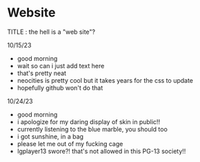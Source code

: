 # Website
TITLE : the hell is a "web site"?

10/15/23
- good morning
- wait so can i just add text here
- that's pretty neat
- neocities is pretty cool but it takes years for the css to update
- hopefully github won't do that

10/24/23
- good morning
- i apologize for my daring display of skin in public!!
- currently listening to the blue marble, you should too
- i got sunshine, in a bag
- please let me out of my fucking cage
- lgplayer13 swore?! that's not allowed in this PG-13 society!!
